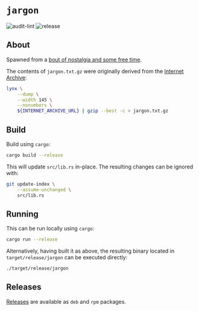 # `jargon`

![audit-lint](https://github.com/PsypherPunk/jargon-rs/workflows/audit-lint/badge.svg)
![release](https://github.com/PsypherPunk/jargon-rs/workflows/release/badge.svg)

## About

Spawned from a
[bout of nostalgia and some free time](https://blog.psypherpunk.io/posts/jargon/).

The contents of `jargon.txt.gz` were originally derived from the
[Internet Archive](https://web.archive.org/web/20130827121341/http://cosman246.com/jargon.html):

```bash
lynx \
    --dump \
    --width 145 \
    --nonumbers \
    ${INTERNET_ARCHIVE_URL} | gzip --best -c > jargon.txt.gz
```

## Build

Build using `cargo`:

```bash
cargo build --release
```

This will update `src/lib.rs` in-place. The resulting changes can be
ignored with:

```bash
git update-index \
    --assume-unchanged \
    src/lib.rs
```

## Running

This can be run locally using `cargo`:

```bash
cargo run --release
```

Alternatively, having built it as above, the resulting binary located
in `target/release/jargon` can be executed directly:

```bash
./target/release/jargon
```

## Releases

[Releases](https://github.com/PsypherPunk/jargon-rs/releases) are
available as `deb` and `rpm` packages.
